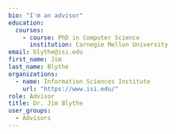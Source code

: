 ```yaml
---
bio: "I'm an advisor"
education:
  courses:
    - course: PhD in Computer Science
      institution: Carnegie Mellon University
email: blythe@isi.edu
first_name: Jim
last_name: Blythe
organizations:
  - name: Information Sciences Institute
    url: "https://www.isi.edu/"
role: Advisor
title: Dr. Jim Blythe
user_groups:
  - Advisors
---
```

